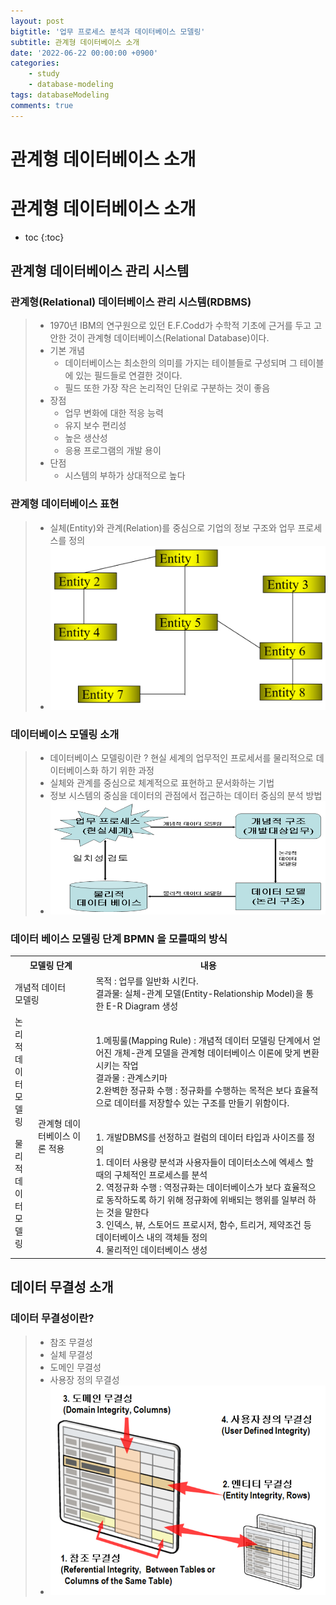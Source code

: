 ```yaml
---
layout: post
bigtitle: '업무 프로세스 분석과 데이터베이스 모델링'
subtitle: 관계형 데이터베이스 소개
date: '2022-06-22 00:00:00 +0900'
categories:
    - study
    - database-modeling
tags: databaseModeling
comments: true
---
```


# 관계형 데이터베이스 소개

# 관계형 데이터베이스 소개
* toc
{:toc}

## 관계형 데이터베이스 관리 시스템

### 관계형(Relational) 데이터베이스 관리 시스템(RDBMS)

> + 1970년 IBM의 연구원으로 있던 E.F.Codd가 수학적 기초에 근거를 두고 고안한 것이 관계형 데이터베이스(Relational Database)이다.
> + 기본 개념
>   + 데이터베이스는 최소한의 의미를 가지는 테이블들로 구성되며 그 테이블에 있는 필드들로 연결한 것이다.
>   + 필드 또한 가장 작은 논리적인 단위로 구분하는 것이 좋음
> + 장점 
>   + 업무 변화에 대한 적응 능력
>   + 유지 보수 편리성
>   + 높은 생산성
>   + 응용 프로그램의 개발 용이 
> + 단점
>   + 시스템의 부하가 상대적으로 높다

### 관계형 데이터베이스 표현

> + 실체(Entity)와 관계(Relation)를 중심으로 기업의 정보 구조와 업무 프로세스를 정의
> + ![예제](/assets/img/database-modeling/RelationalDatabase1.png)

### 데이터베이스 모델링 소개

> + 데이터베이스 모델링이란 ? 현실 세계의 업무적인 프로세서를 물리적으로 데이터베이스화 하기 위한 과정
> + 실체와 관계를 중심으로 체계적으로 표현하고 문서화하는 기법
> + 정보 시스템의 중심을 데이터의 관점에서 접근하는 데이터 중심의 분석 방법
> + ![예제](/assets/img/database-modeling/DatabaseModelingIntroduction.png)

### 데이터 베이스 모델링 단계 BPMN 을 모를때의 방식

 <table>
  <tr>
    <th colspan="2">모델링 단계</th>
    <th>내용</th>
  </tr>
  <tr>
    <td colspan="2">개념적 데이터 <br/> 모델링</td>
    <td>목적 : 업무를 일반화 시킨다. <br/>결과물: 실체-관계 모델(Entity-Relationship Model)을 통한 E-R Diagram 생성</td>
  </tr>
  <tr>
    <td>논리적<br/>데이터<br/>모델링</td>
    <td rowspan="2">관계형 데이터베이스 이론 적용</td>
    <td>1.메핑룰(Mapping Rule) : 개념적 데이터 모델링 단계에서 얻어진 개체-관계 모델을 관계형 데이터베이스 이론에 맞게 변환시키는 작업 <br/> 
    결과물 : 관계스키마 <br/>
    2.완벽한 정규화 수행 : 정규화를 수행하는 목적은 보다 효율적으로 데이터를 저장할수 있는 구조를 만들기 위함이다.
    </td>
  </tr>
  <tr>
    <td>물리적<br/>데이터<br/>모델링</td>
    <td>1. 개발DBMS를 선정하고 컬럼의 데이터 타입과 사이즈를 정의 <br/>
    1. 데이터 사용량 분석과 사용자들이 데이터소스에 엑세스 할 때의 구체적인 프로세스를 분석<br/>
    2. 역정규화 수행 : 역정규화는 데이터베이스가 보다 효율적으로 동작하도록 하기 위해 정규화에 위배되는 행위를 일부러 하는 것을 말한다<br/>
    3. 인덱스, 뷰, 스토어드 프로시저, 함수, 트리거, 제약조건 등 데이터베이스 내의 객체들 정의<br/>
    4. 물리적인 데이터베이스 생성
    </td>
  </tr>
</table>

## 데이터 무결성 소개

### 데이터 무결성이란?
> + 참조 무결성
> + 실체 무결성
> + 도메인 무결성
> + 사용장 정의 무결성
> + ![예제](/assets/img/database-modeling/DataIntegrity.png)